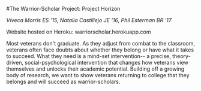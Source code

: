#The Warrior-Scholar Project: Project Horizon

<i> Viveca Morris ES '15, Natalia Castillejo JE '16, Phil Esterman BR '17 </i>

Website hosted on Heroku: warriorscholar.herokuapp.com

Most veterans don't graduate. As they adjust from combat to the classroom, veterans often face doubts about whether they belong or have what it takes to succeed. What they need is a mind-set intervention-- a precise, theory-driven, social-psychological intervention that changes how veterans view themselves and unlocks their academic potential. Building off a growing body of research, we want to show veterans returning to college that they belongs and will succeed as warrior-scholars.
